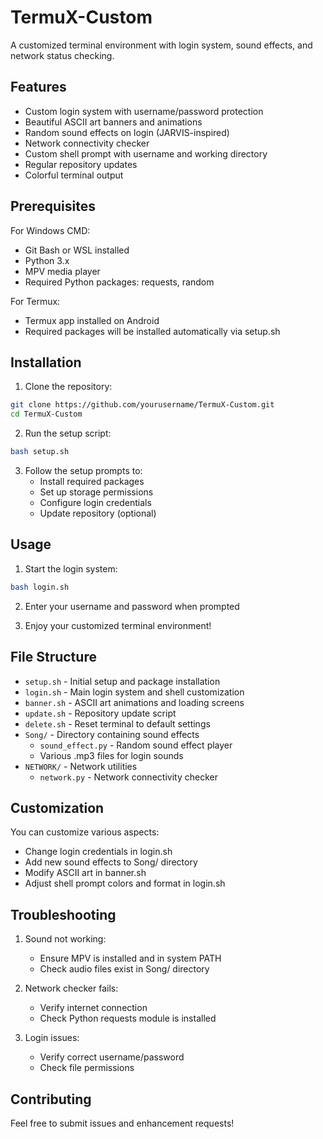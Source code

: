 # TermuX-Custom

A customized terminal environment with login system, sound effects, and network status checking.

## Features

- Custom login system with username/password protection
- Beautiful ASCII art banners and animations
- Random sound effects on login (JARVIS-inspired)
- Network connectivity checker
- Custom shell prompt with username and working directory
- Regular repository updates
- Colorful terminal output

## Prerequisites

For Windows CMD:
- Git Bash or WSL installed
- Python 3.x
- MPV media player
- Required Python packages: requests, random

For Termux:
- Termux app installed on Android
- Required packages will be installed automatically via setup.sh

## Installation

1. Clone the repository:
```bash
git clone https://github.com/yourusername/TermuX-Custom.git
cd TermuX-Custom
```

2. Run the setup script:
```bash
bash setup.sh
```

3. Follow the setup prompts to:
   - Install required packages
   - Set up storage permissions
   - Configure login credentials
   - Update repository (optional)

## Usage

1. Start the login system:
```bash
bash login.sh
```

2. Enter your username and password when prompted

3. Enjoy your customized terminal environment!

## File Structure

- `setup.sh` - Initial setup and package installation
- `login.sh` - Main login system and shell customization
- `banner.sh` - ASCII art animations and loading screens
- `update.sh` - Repository update script
- `delete.sh` - Reset terminal to default settings
- `Song/` - Directory containing sound effects
  - `sound_effect.py` - Random sound effect player
  - Various .mp3 files for login sounds
- `NETWORK/` - Network utilities
  - `network.py` - Network connectivity checker

## Customization

You can customize various aspects:
- Change login credentials in login.sh
- Add new sound effects to Song/ directory
- Modify ASCII art in banner.sh
- Adjust shell prompt colors and format in login.sh

## Troubleshooting

1. Sound not working:
   - Ensure MPV is installed and in system PATH
   - Check audio files exist in Song/ directory

2. Network checker fails:
   - Verify internet connection
   - Check Python requests module is installed

3. Login issues:
   - Verify correct username/password
   - Check file permissions

## Contributing

Feel free to submit issues and enhancement requests!